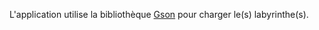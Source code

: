 L'application utilise la bibliothèque [Gson](https://github.com/google/gson) pour charger le(s) labyrinthe(s).